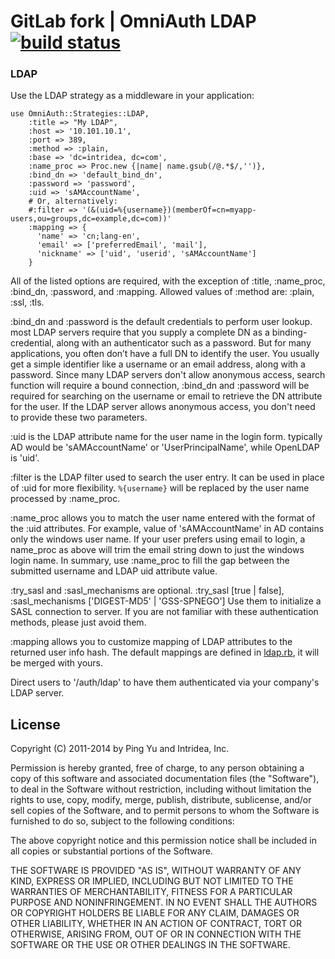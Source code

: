 # GitLab fork | OmniAuth LDAP [![build status](https://secure.travis-ci.org/gitlabhq/omniauth-ldap.png)](https://travis-ci.org/gitlabhq/omniauth-ldap)

### LDAP

Use the LDAP strategy as a middleware in your application:

    use OmniAuth::Strategies::LDAP, 
        :title => "My LDAP", 
        :host => '10.101.10.1',
        :port => 389,
        :method => :plain,
        :base => 'dc=intridea, dc=com',
        :name_proc => Proc.new {|name| name.gsub(/@.*$/,'')},
        :bind_dn => 'default_bind_dn',
        :password => 'password',
        :uid => 'sAMAccountName',
        # Or, alternatively:
        #:filter => '(&(uid=%{username})(memberOf=cn=myapp-users,ou=groups,dc=example,dc=com))'
        :mapping => {
          'name' => 'cn;lang-en',
          'email' => ['preferredEmail', 'mail'],
          'nickname' => ['uid', 'userid', 'sAMAccountName']
        }

All of the listed options are required, with the exception of :title, :name_proc, :bind_dn, :password, and :mapping.
Allowed values of :method are: :plain, :ssl, :tls.

:bind_dn and :password is the default credentials to perform user lookup.
  most LDAP servers require that you supply a complete DN as a binding-credential, along with an authenticator
  such as a password. But for many applications, you often don’t have a full DN to identify the user. 
  You usually get a simple identifier like a username or an email address, along with a password. 
  Since many LDAP servers don't allow anonymous access, search function will require a bound connection, 
  :bind_dn and :password will be required for searching on the username or email to retrieve the DN attribute 
  for the user. If the LDAP server allows anonymous access, you don't need to provide these two parameters.

:uid is the LDAP attribute name for the user name in the login form. 
  typically AD would be 'sAMAccountName' or 'UserPrincipalName', while OpenLDAP is 'uid'.

:filter is the LDAP filter used to search the user entry. It can be used in place of :uid for more flexibility.
  `%{username}` will be replaced by the user name processed by :name_proc.

:name_proc allows you to match the user name entered with the format of the :uid attributes. 
  For example, value of 'sAMAccountName' in AD contains only the windows user name. If your user prefers using 
  email to login, a name_proc as above will trim the email string down to just the windows login name. 
  In summary, use :name_proc to fill the gap between the submitted username and LDAP uid attribute value.
 
:try_sasl and :sasl_mechanisms are optional. :try_sasl [true | false], :sasl_mechanisms ['DIGEST-MD5' | 'GSS-SPNEGO']
  Use them to initialize a SASL connection to server. If you are not familiar with these authentication methods, 
  please just avoid them.

:mapping allows you to customize mapping of LDAP attributes to the returned user info hash. The default mappings are
  defined in [ldap.rb](lib/omniauth/strategies/ldap.rb#L7), it will be merged with yours.

Direct users to '/auth/ldap' to have them authenticated via your company's LDAP server.


## License

Copyright (C) 2011-2014 by Ping Yu and Intridea, Inc.

Permission is hereby granted, free of charge, to any person obtaining a copy
of this software and associated documentation files (the "Software"), to deal
in the Software without restriction, including without limitation the rights
to use, copy, modify, merge, publish, distribute, sublicense, and/or sell
copies of the Software, and to permit persons to whom the Software is
furnished to do so, subject to the following conditions:

The above copyright notice and this permission notice shall be included in
all copies or substantial portions of the Software.

THE SOFTWARE IS PROVIDED "AS IS", WITHOUT WARRANTY OF ANY KIND, EXPRESS OR
IMPLIED, INCLUDING BUT NOT LIMITED TO THE WARRANTIES OF MERCHANTABILITY,
FITNESS FOR A PARTICULAR PURPOSE AND NONINFRINGEMENT. IN NO EVENT SHALL THE
AUTHORS OR COPYRIGHT HOLDERS BE LIABLE FOR ANY CLAIM, DAMAGES OR OTHER
LIABILITY, WHETHER IN AN ACTION OF CONTRACT, TORT OR OTHERWISE, ARISING FROM,
OUT OF OR IN CONNECTION WITH THE SOFTWARE OR THE USE OR OTHER DEALINGS IN
THE SOFTWARE.
